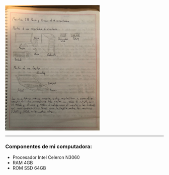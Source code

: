 <img src="https://github.com/gaelcantu66/Informatica/blob/main/images/tarea%201.3.jpg" height="400">

----

### Componentes de mi computadora:
+ Procesador Intel Celeron N3060
+ RAM 4GB
+ ROM SSD 64GB

